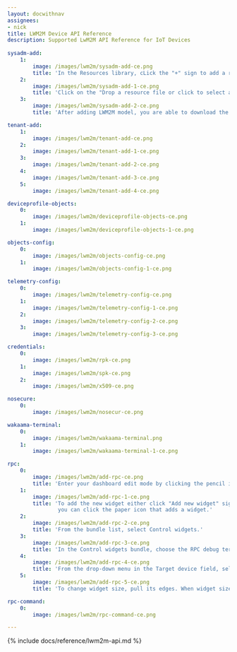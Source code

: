 ```yaml
---
layout: docwithnav
assignees:
- nick
title: LWM2M Device API Reference
description: Supported LwM2M API Reference for IoT Devices
  
sysadm-add:
    1:
        image: /images/lwm2m/sysadm-add-ce.png
        title: 'In the Resources library, cLick the "+" sign to add a resource.'
    2:
        image: /images/lwm2m/sysadm-add-1-ce.png
        title: 'Click on the "Drop a resource file or click to select a file to upload" and select ONE xml file (for LWM2M model) and click "Add". '
    3:
        image: /images/lwm2m/sysadm-add-2-ce.png
        title: 'After adding LWM2M model, you are able to download the resource, nevertheless, only system administrator can delete it.'

tenant-add:
    1:
        image: /images/lwm2m/tenant-add-ce.png
    2:
        image: /images/lwm2m/tenant-add-1-ce.png
    3:
        image: /images/lwm2m/tenant-add-2-ce.png
    4:
        image: /images/lwm2m/tenant-add-3-ce.png
    5:
        image: /images/lwm2m/tenant-add-4-ce.png

deviceprofile-objects:
    0:
        image: /images/lwm2m/deviceprofile-objects-ce.png
    1:
        image: /images/lwm2m/deviceprofile-objects-1-ce.png

objects-config:
    0:
        image: /images/lwm2m/objects-config-ce.png
    1:
        image: /images/lwm2m/objects-config-1-ce.png

telemetry-config:
    0:
        image: /images/lwm2m/telemetry-config-ce.png
    1:
        image: /images/lwm2m/telemetry-config-1-ce.png
    2:
        image: /images/lwm2m/telemetry-config-2-ce.png
    3:
        image: /images/lwm2m/telemetry-config-3-ce.png

credentials:
    0:
        image: /images/lwm2m/rpk-ce.png
    1:
        image: /images/lwm2m/spk-ce.png
    2:
        image: /images/lwm2m/x509-ce.png

nosecure:
    0:
        image: /images/lwm2m/nosecur-ce.png

wakaama-terminal:
    0:
        image: /images/lwm2m/wakaama-terminal.png
    1:
        image: /images/lwm2m/wakaama-terminal-1-ce.png

rpc:
    0:
        image: /images/lwm2m/add-rpc-ce.png
        title: 'Enter your dashboard edit mode by clicking the pencil icon in the lower right corner of the screen.'
    1:
        image: /images/lwm2m/add-rpc-1-ce.png
        title: 'To add the new widget either click "Add new widget" sign in the middle of the screen, or the plus sign in the lower right corner of the screen to open the drop-up menu, where
                you can click the paper icon that adds a widget.'
    2:
        image: /images/lwm2m/add-rpc-2-ce.png
        title: 'From the bundle list, select Control widgets.'
    3:
        image: /images/lwm2m/add-rpc-3-ce.png
        title: 'In the Control widgets bundle, choose the RPC debug terminal widget.'
    4:
        image: /images/lwm2m/add-rpc-4-ce.png
        title: 'From the drop-down menu in the Target device field, select configured alias with the target device.'
    5:
        image: /images/lwm2m/add-rpc-5-ce.png
        title: 'To change widget size, pull its edges. When widget size configured, click the orange checkmark in the lower right corner of the screen.'

rpc-command:
    0:
        image: /images/lwm2m/rpc-command-ce.png

---
```


{% include docs/reference/lwm2m-api.md %}